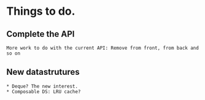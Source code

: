 # Things to do.
## Complete the API
    More work to do with the current API: Remove from front, from back and so on
## New datastrutures
    * Deque? The new interest.
    * Composable DS: LRU cache?
